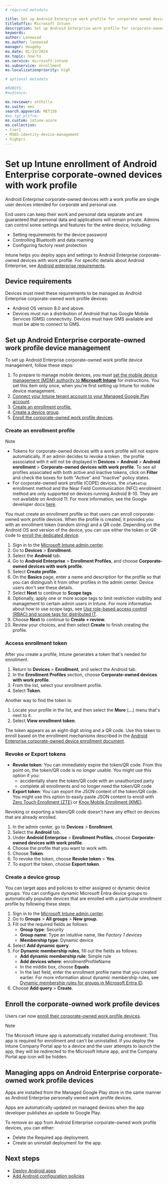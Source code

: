 ```yaml
---
# required metadata

title: Set up Android Enterprise work profile for corporate owned devices
titleSuffix: Microsoft Intune
description: Set up Android Enterprise work profile for corporate-owned devices enrolling in Microsoft Intune.
keywords:
author: Lenewsad
ms.author: lanewsad
manager: dougeby
ms.date: 01/23/2024
ms.topic: how-to
ms.service: microsoft-intune
ms.subservice: enrollment
ms.localizationpriority: high

# optional metadata

#ROBOTS:
#audience:

ms.reviewer: shthilla
ms.suite: ems
search.appverid: MET150
#ms.tgt_pltfrm:
ms.custom: intune-azure
ms.collection:
- tier1
- M365-identity-device-management
- highpri
---
```


# Set up Intune enrollment of Android Enterprise corporate-owned devices with work profile

Android Enterprise corporate-owned devices with a work profile are single user devices intended for corporate and personal use.

End users can keep their work and personal data separate and are guaranteed that  personal data and applications will remain private. Admins can control some settings and features for the entire device, including: 

- Setting requirements for the device password
- Controlling Bluetooth and data roaming
- Configuring factory reset protection

Intune helps you deploy apps and settings to Android Enterprise corporate-owned devices with work profile. For specific details about Android Enterprise, see [Android enterprise requirements](https://support.google.com/work/android/answer/6174145?hl=en&ref_topic=6151012).

## Device requirements

Devices must meet these requirements to be managed as Android Enterprise corporate-owned work profile devices:

- Android OS version 8.0 and above.
- Devices must run a distribution of Android that has Google Mobile Services (GMS) connectivity. Devices must have GMS available and must be able to connect to GMS.

## Set up Android Enterprise corporate-owned work profile device management

To set up Android Enterprise corporate-owned work profile device management, follow these steps:

1. To prepare to manage mobile devices, you must [set the mobile device management (MDM) authority to **Microsoft Intune**](../fundamentals/mdm-authority-set.md) for instructions. You set this item only once, when you're first setting up Intune for mobile device management.
2. [Connect your Intune tenant account to your Managed Google Play account](connect-intune-android-enterprise.md).
3. [Create an enrollment profile.](#create-an-enrollment-profile)
4. [Create a device group](#create-a-device-group).
5. [Enroll the corporate-owned work profile devices](#enroll-the-corporate-owned-work-profile-devices).

### Create an enrollment profile

> [!NOTE]
> - Tokens for corporate-owned devices with a work profile will not expire automatically. If an admin decides to revoke a token , the profile associated with it will not be displayed in **Devices** > **Android** > **Android enrollment** > **Corporate-owned devices with work profile**. To see all profiles associated with both active and inactive tokens, click on **Filter** and check the boxes for both "Active" and "Inactive" policy states.
> - For corporate-owned work profile (COPE) devices, the `afw#setup` enrollment method and the Near Field Communication (NFC) enrollment method are only supported on devices running Android 8-10. They are not available on Android 11. For more information, see the Google developer docs [here](https://developers.google.com/android/management/provision-device#company-owned_devices_for_work_and_personal_use:~:text=Note%3A%20DPC%20identifier%20method%20only%20supports%20full%20device%20management%20provisioning%20and%20cannot%20be%20used%20for%20corporate%2Downed%2C%20personally%20enabled,(COPE)%20provisioning%20on%20Android%2011%20devices.,-Company%2Downed).

You must create an enrollment profile so that users can enroll corporate-owned work profile devices. When the profile is created, it provides you with an enrollment token (random string) and a QR code. Depending on the Android OS and version of the device, you can use either the token or QR code to [enroll the dedicated device](#enroll-the-corporate-owned-work-profile-devices).

1. Sign in to the [Microsoft Intune admin center](https://go.microsoft.com/fwlink/?linkid=2109431).
2. Go to **Devices** > **Enrollment**.  
3. Select the **Android** tab.  
4. Go to **Android Enterprise** > **Enrollment Profiles**, and choose **Corporate-owned devices with work profile**.  
5. Select **Create profile**.  
6. On the **Basics** page, enter a name and description for the profile so that you can distinguish it from other profiles in the admin center. Device users don't see these details. 
7. Select **Next** to continue to **Scope tags**.  
8. Optionally, apply one or more scope tags to limit restriction visibility and management to certain admin users in Intune. For more information about how to use scope tags, see [Use role-based access control (RBAC) and scope tags for distributed IT](../fundamentals/scope-tags.md).     
9. Choose **Next** to continue to **Create + review**.  
10. Review your choices, and then select **Create** to finish creating the profile.  

### Access enrollment token  
After you create a profile, Intune generates a token that's needed for enrollment. 
1. Return to **Devices** > **Enrollment**, and select the Android tab.   
2. In the **Enrollment Profiles** section, choose **Corporate-owned devices with work profile**.  
3. From the list, select your enrollment profile. 
4. Select **Token**. 

Another way to find the token is:
1. Locate your profile in the list, and then select the **More** (**...**) menu that's next to it.  
3. Select **View enrollment token**.  

The token appears as an eight-digit string and a QR code. Use this token to enroll based on the enrollment mechanisms described in the [Android Enterprise corporate-owned device enrollment document](/mem/intune/enrollment/android-dedicated-devices-fully-managed-enroll). 

### Revoke or Export tokens

- **Revoke token**: You can immediately expire the token/QR code. From this point on, the token/QR code is no longer usable. You might use this option if you:
  - accidentally share the token/QR code with an unauthorized party
  - complete all enrollments and no longer need the token/QR code
- **Export token**: You can export the JSON content of the token/QR code. You might use this option to easily paste JSON content to enroll with [Zero Touch Enrollment (ZTE)](/mem/intune/enrollment/android-dedicated-devices-fully-managed-enroll#enroll-by-using-google-zero-touch) or [Knox Mobile Enrollment (KME)](/mem/intune/enrollment/android-dedicated-devices-fully-managed-enroll#enroll-by-using-knox-mobile-enrollment). 

Revoking or exporting a token/QR code doesn't have any effect on devices that are already enrolled.

1. In the admin center, go to **Devices** > **Enrollment**.  
3. Select the **Android** tab.  
4. Under **Android Enterprise** > **Enrollment Profiles**, choose **Corporate-owned devices with work profile**.  
5. Choose the profile that you want to work with.  
6. Choose **Token**.
7. To revoke the token, choose **Revoke token** > **Yes**.  
8. To export the token, choose **Export token**.  

### Create a device group

You can target apps and policies to either assigned or dynamic device groups. You can configure dynamic Microsoft Entra device groups to automatically populate devices that are enrolled with a particular enrollment profile by following these steps:

1. Sign in to the [Microsoft Intune admin center](https://go.microsoft.com/fwlink/?linkid=2109431). 
2. Go to **Groups** > **All groups** > **New group**.  
2. Fill out the required fields as follows:  
    - **Group type**: Security
    - **Group name**: Type an intuitive name, like *Factory 1 devices*  
    - **Membership type**: Dynamic device  
3. Select **Add dynamic query**.
4. For **Dynamic membership rules**, fill out the fields as follows:
    - **Add dynamic membership rule**: Simple rule  
    - **Add devices where**: enrollmentProfileName  
    - In the middle box, choose **Equals**.  
    - In the last field, enter the enrollment profile name that you created earlier.
    For more information about dynamic membership rules, see [Dynamic membership rules for groups in Microsoft Entra ID](/azure/active-directory/users-groups-roles/groups-dynamic-membership). 
5. Choose **Add query** > **Create**.

## Enroll the corporate-owned work profile devices

Users can now [enroll their corporate-owned work profile devices](android-dedicated-devices-fully-managed-enroll.md).

> [!NOTE]
> The Microsoft Intune app is automatically installed during enrollment. This app is required for enrollment and can't be uninstalled.  If you deploy the Intune Company Portal app to a device and the user attempts to launch the app, they will be redirected to the Microsoft Intune app, and the Company Portal app icon will be hidden.  

## Managing apps on Android Enterprise corporate-owned work profile devices

Apps are installed from the Managed Google Play store in the same manner as Android Enterprise personally owned work profile devices. 

Apps are automatically updated on managed devices when the app developer publishes an update to Google Play.

To remove an app from Android Enterprise corporate-owned work profile devices, you can either: 
- Delete the Required app deployment.
- Create an uninstall deployment for the app.  

## Next steps
- [Deploy Android apps](../apps/apps-deploy.md)
- [Add Android configuration policies](../configuration/device-profiles.md)
